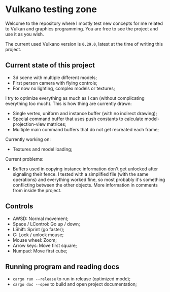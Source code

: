 # Vulkano testing zone

Welcome to the repository where I mostly test new concepts for me related to Vulkan and graphics programming. You are free to see the project and use it as you wish.

The current used Vulkano version is `0.29.0`, latest at the time of writing this project.

## Current state of this project

- 3d scene with multiple different models;
- First person camera with flying controls;
- For now no lighting, complex models or textures;
  
I try to optimize everything as much as I can (without complicating everything too much).
This is how thing are currently drawn:

- Single vertex, uniform and instance buffer (with no indirect drawing);
- Special command buffer that uses push constants to calculate model-projection-view matrices;
- Multiple main command buffers that do not get recreated each frame;

Currently working on:

- Textures and model loading;

Current problems:

- Buffers used in copying instance information don't get unlocked after signaling their fence. I tested with a simplified file (with the same operations) and everything worked fine, so most probably it's something conflicting between the other objects. More information in comments from inside the project.
  
## Controls

- AWSD: Normal movement;
- Space / LControl: Go up / down;
- LShift: Sprint (go faster);
- C: Lock / unlock mouse;
- Mouse wheel: Zoom;
- Arrow keys: Move first square;
- Numpad: Move first cube;

## Running program and reading docs

- `cargo run --release` to run in release (optimized mode);
- `cargo doc --open` to build and open project documentation;

